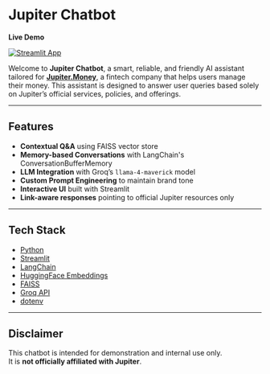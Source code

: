 # Jupiter Chatbot 
**Live Demo** 

[![Streamlit App](https://img.shields.io/badge/Launch%20App-Streamlit-ff4b4b?style=for-the-badge&logo=streamlit&logoColor=white)](https://jupiterchatbot.streamlit.app/)  

Welcome to **Jupiter Chatbot**, a smart, reliable, and friendly AI assistant tailored for [**Jupiter.Money**](https://jupiter.money), a fintech company that helps users manage their money. This assistant is designed to answer user queries based solely on Jupiter’s official services, policies, and offerings.

---

## Features

- **Contextual Q&A** using FAISS vector store
- **Memory-based Conversations** with LangChain's ConversationBufferMemory
- **LLM Integration** with Groq’s `llama-4-maverick` model
- **Custom Prompt Engineering** to maintain brand tone
- **Interactive UI** built with Streamlit
- **Link-aware responses** pointing to official Jupiter resources only

---

## Tech Stack

- [Python](https://www.python.org/)
- [Streamlit](https://streamlit.io/)
- [LangChain](https://www.langchain.com/)
- [HuggingFace Embeddings](https://huggingface.co/sentence-transformers/all-mpnet-base-v2)
- [FAISS](https://github.com/facebookresearch/faiss)
- [Groq API](https://console.groq.com/)
- [dotenv](https://pypi.org/project/python-dotenv/)

---
## Disclaimer

This chatbot is intended for demonstration and internal use only.  
It is **not officially affiliated with Jupiter**.

